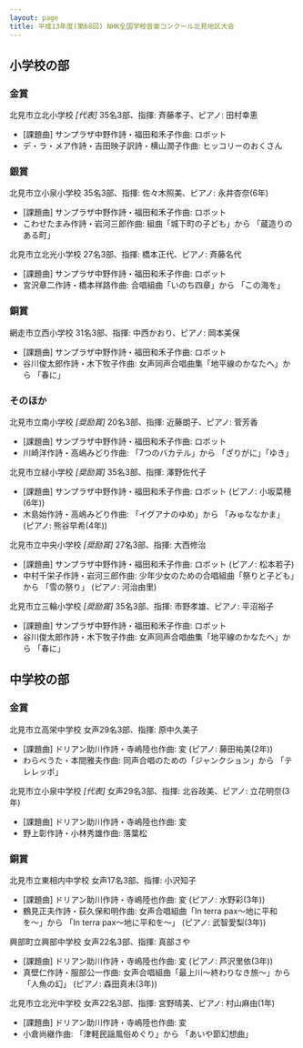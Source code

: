 ```yaml
---
layout: page
title: 平成13年度(第68回) NHK全国学校音楽コンクール北見地区大会
---
```

小学校の部
----------

### 金賞

<span class="choir-name">北見市立北小学校</span> *\[代表\]*
35名3部、指揮: 斉藤孝子、ピアノ: 田村幸恵
-   \[課題曲\] サンプラザ中野作詩・福田和禾子作曲: ロボット
-   デ・ラ・メア作詩・吉田映子訳詩・横山潤子作曲: ヒッコリーのおくさん

### 銀賞

<span class="choir-name">北見市立小泉小学校</span>
35名3部、指揮: 佐々木照美、ピアノ: 永井杏奈(6年)
-   \[課題曲\] サンプラザ中野作詩・福田和禾子作曲: ロボット
-   こわせたまみ作詩・岩河三郎作曲: 組曲「城下町の子ども」から 「蔵造りのある町」

<span class="choir-name">北見市立北光小学校</span>
27名3部、指揮: 橋本正代、ピアノ: 斉藤名代
-   \[課題曲\] サンプラザ中野作詩・福田和禾子作曲: ロボット
-   宮沢章二作詩・橋本祥路作曲: 合唱組曲「いのち四章」から 「この海を」

### 銅賞

<span class="choir-name">網走市立西小学校</span>
31名3部、指揮: 中西かおり、ピアノ: 岡本美保
-   \[課題曲\] サンプラザ中野作詩・福田和禾子作曲: ロボット
-   谷川俊太郎作詩・木下牧子作曲: 女声同声合唱曲集「地平線のかなたへ」から 「春に」

### そのほか

<span class="choir-name">北見市立南小学校</span> *\[奨励賞\]*
20名3部、指揮: 近藤朗子、ピアノ: 菅芳香
-   \[課題曲\] サンプラザ中野作詩・福田和禾子作曲: ロボット
-   川崎洋作詩・高嶋みどり作曲: 「7つのバカテル」から 「ざりがに」「ゆき」

<span class="choir-name">北見市立緑小学校</span> *\[奨励賞\]*
35名3部、指揮: 澤野佐代子
-   \[課題曲\] サンプラザ中野作詩・福田和禾子作曲: ロボット (ピアノ: 小坂菜穂(6年))
-   木島始作詩・高嶋みどり作曲: 「イグアナのゆめ」から 「みゅななかま」 (ピアノ: 熊谷早希(4年))

<span class="choir-name">北見市立中央小学校</span> *\[奨励賞\]*
27名3部、指揮: 大西修治
-   \[課題曲\] サンプラザ中野作詩・福田和禾子作曲: ロボット (ピアノ: 松本若子)
-   中村千栄子作詩・岩河三郎作曲: 少年少女のための合唱組曲「祭りと子ども」から 「雪の祭り」 (ピアノ: 河治由里)

<span class="choir-name">北見市立三輪小学校</span> *\[奨励賞\]*
35名3部、指揮: 市野孝雄、ピアノ: 平沼裕子
-   \[課題曲\] サンプラザ中野作詩・福田和禾子作曲: ロボット
-   谷川俊太郎作詩・木下牧子作曲: 女声同声合唱曲集「地平線のかなたへ」から 「春に」

中学校の部
----------

### 金賞

<span class="choir-name">北見市立高栄中学校</span>
女声29名3部、指揮: 原中久美子
-   \[課題曲\] ドリアン助川作詩・寺嶋陸也作曲: 変 (ピアノ: 藤田祐美(2年))
-   わらべうた・本間雅夫作曲: 同声合唱のための「ジャンクション」から 「テレレッポ」

<span class="choir-name">北見市立小泉中学校</span> *\[代表\]*
女声29名3部、指揮: 北谷政美、ピアノ: 立花明奈(3年)
-   \[課題曲\] ドリアン助川作詩・寺嶋陸也作曲: 変
-   野上彰作詩・小林秀雄作曲: 落葉松

### 銅賞

<span class="choir-name">北見市立東相内中学校</span>
女声17名3部、指揮: 小沢知子
-   \[課題曲\] ドリアン助川作詩・寺嶋陸也作曲: 変 (ピアノ: 水野彩(3年))
-   鶴見正夫作詩・荻久保和明作曲: 女声合唱組曲「In terra pax〜地に平和を〜」から 「In terra pax〜地に平和を〜」 (ピアノ: 武智愛梨(3年))

<span class="choir-name">興部町立興部中学校</span>
女声22名3部、指揮: 真部さや
-   \[課題曲\] ドリアン助川作詩・寺嶋陸也作曲: 変 (ピアノ: 芦沢里依(3年))
-   真壁仁作詩・服部公一作曲: 女声合唱組曲「最上川〜終わりなき旅〜」から 「人魚の幻」 (ピアノ: 森田真未(3年))

<span class="choir-name">北見市立北光中学校</span>
女声22名3部、指揮: 宮野晴美、ピアノ: 村山麻由(1年)
-   \[課題曲\] ドリアン助川作詩・寺嶋陸也作曲: 変
-   小倉尚継作曲: 「津軽民謡風俗めぐり」から 「あいや節幻想曲」
